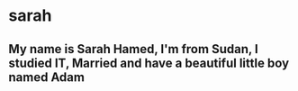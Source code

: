 # sarah
## My name is Sarah Hamed, I'm from Sudan, I studied IT, Married and have a beautiful little boy named Adam
